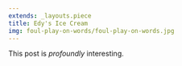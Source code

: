 ```yaml
---
extends: _layouts.piece
title: Edy's Ice Cream
img: foul-play-on-words/foul-play-on-words.jpg
---
```


This post is *profoundly* interesting.
